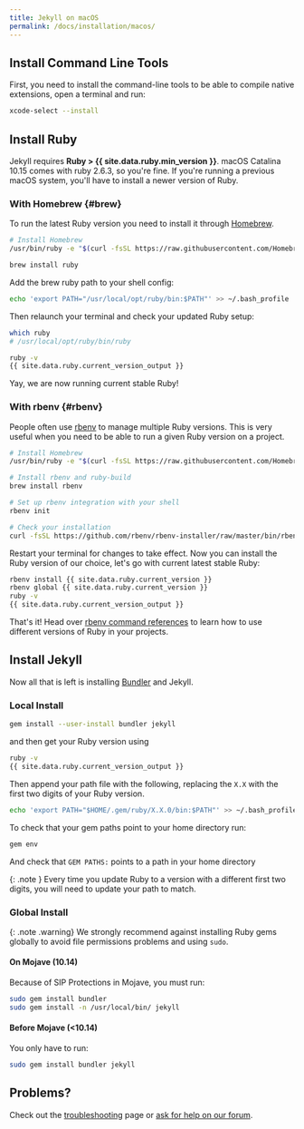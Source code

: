 ```yaml
---
title: Jekyll on macOS
permalink: /docs/installation/macos/
---
```


## Install Command Line Tools
First, you need to install the command-line tools to be able to compile native extensions, open a terminal and run:

```sh
xcode-select --install
```

## Install Ruby

Jekyll requires **Ruby > {{ site.data.ruby.min_version }}**.
macOS Catalina 10.15 comes with ruby 2.6.3, so you're fine.
If you're running a previous macOS system, you'll have to install a newer version of Ruby.

### With Homebrew {#brew}
To run the latest Ruby version you need to install it through [Homebrew](https://brew.sh).

```sh
# Install Homebrew
/usr/bin/ruby -e "$(curl -fsSL https://raw.githubusercontent.com/Homebrew/install/master/install)"

brew install ruby
```

Add the brew ruby path to your shell config:

```bash
echo 'export PATH="/usr/local/opt/ruby/bin:$PATH"' >> ~/.bash_profile
```

Then relaunch your terminal and check your updated Ruby setup:

```sh
which ruby
# /usr/local/opt/ruby/bin/ruby

ruby -v
{{ site.data.ruby.current_version_output }}
```

Yay, we are now running current stable Ruby!

### With rbenv {#rbenv}

People often use [rbenv](https://github.com/rbenv/rbenv) to manage multiple
Ruby versions. This is very useful when you need to be able to run a given Ruby version on a project.

```sh
# Install Homebrew
/usr/bin/ruby -e "$(curl -fsSL https://raw.githubusercontent.com/Homebrew/install/master/install)"

# Install rbenv and ruby-build
brew install rbenv

# Set up rbenv integration with your shell
rbenv init

# Check your installation
curl -fsSL https://github.com/rbenv/rbenv-installer/raw/master/bin/rbenv-doctor | bash
```

Restart your terminal for changes to take effect.
Now you can install the Ruby version of our choice, let's go with current latest stable Ruby:

```sh
rbenv install {{ site.data.ruby.current_version }}
rbenv global {{ site.data.ruby.current_version }}
ruby -v
{{ site.data.ruby.current_version_output }}
```

That's it! Head over [rbenv command references](https://github.com/rbenv/rbenv#command-reference) to learn how to use different versions of Ruby in your projects.

## Install Jekyll

Now all that is left is installing [Bundler](/docs/ruby-101/#bundler) and Jekyll.

### Local Install

```sh
gem install --user-install bundler jekyll
```

and then get your Ruby version using

```sh
ruby -v
{{ site.data.ruby.current_version_output }}
```

Then append your path file with the following, replacing the `X.X` with the first two digits of your Ruby version.

```bash
echo 'export PATH="$HOME/.gem/ruby/X.X.0/bin:$PATH"' >> ~/.bash_profile
```

To check that your gem paths point to your home directory run:

```sh
gem env
```

And check that `GEM PATHS:` points to a path in your home directory

{: .note }
Every time you update Ruby to a version with a different first two digits, you will need to update your path to match.

### Global Install

{: .note .warning}
We strongly recommend against installing Ruby gems globally to avoid file permissions problems and using `sudo`.

#### On Mojave (10.14)

Because of SIP Protections in Mojave, you must run:

```sh
sudo gem install bundler
sudo gem install -n /usr/local/bin/ jekyll
```

#### Before Mojave (<10.14)

You only have to run:

```sh
sudo gem install bundler jekyll
```

## Problems?

Check out the [troubleshooting](/docs/troubleshooting/) page or [ask for help on our forum](https://talk.jekyllrb.com).
